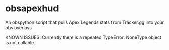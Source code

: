 # obsapexhud

An obspython script that pulls Apex Legends stats from Tracker.gg into your obs overlays

KNOWN ISSUES:
Currently there is a repeated TypeError: NoneType object is not callable.
